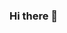 ### Hi there 👋

<!--
**Hernan338/Hernan338** is a ✨ _special_ ✨ repository because its `README.md` (this file) appears on your GitHub profile.

Here are some ideas to get you started:

- 🔭 I’m currently working on developing my coding skills and growing my knowledge of software technologies.
- 🌱 I’m currently learning new coding languages for future implementation in front-end and back-end development.
- 👯 I’m looking to collaborate on beginner projects to sharpen my skills in javascript and other coding languages.
- 🤔 I’m looking for help with ...
- 💬 Ask me about ...
- 📫 How to reach me: ...
- 😄 Pronouns: ...
- ⚡ Fun fact: ...
-->
